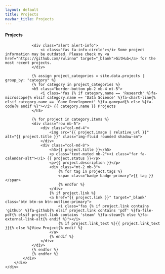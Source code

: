 ```yaml
---
layout: default
title: Projects
navbar_title: Projects
---
```


<div class="row mb-4">
    <div class="col">
        <div class="card border-0 shadow-sm bg-white">
            <div class="card-body">
                <h4 class="card-title mb-4">
                    <i class="fas fa-project-diagram"></i> Projects
                </h4>
                
                <div class="alert alert-info">
                    <i class="fas fa-info-circle"></i> Some project information may be outdated. Please check my <a href="https://github.com/rwlinno" target="_blank">GitHub</a> for the most recent projects.
                </div>
                
                {% assign project_categories = site.data.projects | group_by: "category" %}
                {% for category in project_categories %}
                <h5 class="border-bottom pb-2 mb-4 mt-5">
                    <i class="fas {% if category.name == 'Research' %}fa-microscope{% elsif category.name == 'Data Science' %}fa-chart-line{% elsif category.name == 'Game Development' %}fa-gamepad{% else %}fa-code{% endif %}"></i> {{ category.name }} Projects
                </h5>
                
                {% for project in category.items %}
                <div class="row mb-5">
                    <div class="col-md-4">
                        <img src="{{ project.image | relative_url }}" alt="{{ project.title }}" class="img-fluid rounded shadow-sm">
                    </div>
                    <div class="col-md-8">
                        <h5>{{ project.title }}</h5>
                        <p class="text-muted mb-2"><i class="far fa-calendar-alt"></i> {{ project.status }}</p>
                        <p>{{ project.description }}</p>
                        <div class="mt-2 mb-3">
                            {% for tag in project.tags %}
                            <span class="badge badge-primary">{{ tag }}</span>
                            {% endfor %}
                        </div>
                        {% if project.link %}
                        <a href="{{ project.link }}" target="_blank" class="btn btn-sm btn-outline-primary">
                            <i class="fas {% if project.link contains 'github' %}fa-github{% elsif project.link contains 'pdf' %}fa-file-pdf{% elsif project.link contains 'steam' %}fa-steam{% else %}fa-external-link-alt{% endif %}"></i> 
                            {% if project.link_text %}{{ project.link_text }}{% else %}View Project{% endif %}
                        </a>
                        {% endif %}
                    </div>
                </div>
                {% endfor %}
                {% endfor %}
            </div>
        </div>
    </div>
</div>
